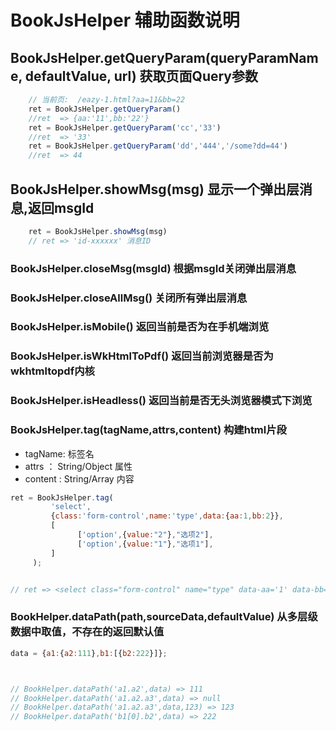 # BookJsHelper 辅助函数说明


## BookJsHelper.getQueryParam(queryParamName, defaultValue, url) 获取页面Query参数
```javascript
    // 当前页:  /eazy-1.html?aa=11&bb=22
    ret = BookJsHelper.getQueryParam()
    //ret  => {aa:'11',bb:'22'}
    ret = BookJsHelper.getQueryParam('cc','33')
    //ret  => '33'
    ret = BookJsHelper.getQueryParam('dd','444','/some?dd=44')
    //ret  => 44
```

## BookJsHelper.showMsg(msg)  显示一个弹出层消息,返回msgId
```javascript
    ret = BookJsHelper.showMsg(msg)
    // ret => 'id-xxxxxx' 消息ID
```
### BookJsHelper.closeMsg(msgId) 根据msgId关闭弹出层消息


### BookJsHelper.closeAllMsg() 关闭所有弹出层消息

### BookJsHelper.isMobile() 返回当前是否为在手机端浏览
### BookJsHelper.isWkHtmlToPdf() 返回当前浏览器是否为wkhtmltopdf内核
### BookJsHelper.isHeadless() 返回当前是否无头浏览器模式下浏览

### BookJsHelper.tag(tagName,attrs,content) 构建html片段
- tagName: 标签名
- attrs ： String/Object 属性
- content : String/Array 内容
```javascript
ret = BookJsHelper.tag(
         'select',
         {class:'form-control',name:'type',data:{aa:1,bb:2}},
         [
               ['option',{value:"2"},"选项2"],
               ['option',{value:"1"},"选项1"],
         ]
     );


// ret => <select class="form-control" name="type" data-aa='1' data-bb='2'><option value="2">选项2</option><option value="1">选项1</option></select>

```

### BookHelper.dataPath(path,sourceData,defaultValue) 从多层级数据中取值，不存在的返回默认值
```javascript
data = {a1:{a2:111},b1:[{b2:222}]};



// BookHelper.dataPath('a1.a2',data) => 111
// BookHelper.dataPath('a1.a2.a3',data) => null
// BookHelper.dataPath('a1.a2.a3',data,123) => 123
// BookHelper.dataPath('b1[0].b2',data) => 222

```
